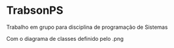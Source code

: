 # TrabsonPS
Trabalho em grupo para disciplina de programação de Sistemas

Com o diagrama de classes definido pelo .png
